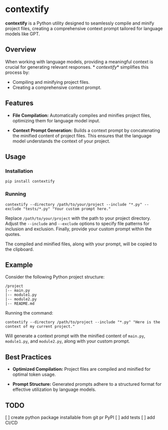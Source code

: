# contextify

**contextify** is a Python utility designed to seamlessly compile and minify project files, creating a comprehensive
context prompt tailored for language models like GPT.

## Overview

When working with language models, providing a meaningful context is crucial for generating relevant responses. *
*contextify** simplifies this process by:

- Compiling and minifying project files.
- Creating a comprehensive context prompt.

## Features

- **File Compilation:** Automatically compiles and minifies project files, optimizing them for language model input.

- **Context Prompt Generation:** Builds a context prompt by concatenating the minified content of project files. This
  ensures that the language model understands the context of your project.

## Usage

### Installation

```shell
pip install contextify
```

### Running

```shell
contextify --directory /path/to/your/project --include "*.py" --exclude "tests/*.py" "Your custom prompt here."
```

Replace `/path/to/your/project` with the path to your project directory. Adjust the `--include` and `--exclude` options
to specify file patterns for inclusion and exclusion. Finally, provide your custom prompt within the quotes.

The compiled and minified files, along with your prompt, will be copied to the clipboard.

## Example

Consider the following Python project structure:

```
/project
|-- main.py
|-- module1.py
|-- module2.py
|-- README.md
```

Running the command:

```shell
contextify --directory /path/to/project --include "*.py" "Here is the context of my current project."
```

Will generate a context prompt with the minified content of `main.py`, `module1.py`, and `module2.py`, along with your
custom prompt.

## Best Practices

- **Optimized Compilation:** Project files are compiled and minified for optimal token usage.

- **Prompt Structure:** Generated prompts adhere to a structured format for effective utilization by language models.

## TODO

[ ] create python package installable from git pr PyPI
[ ] add tests
[ ] add CI/CD
